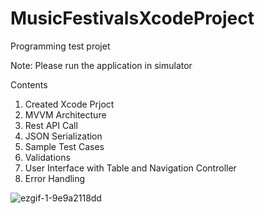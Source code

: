 # MusicFestivalsXcodeProject
Programming test projet

Note: Please run the application in simulator

Contents

1. Created Xcode Prjoct
2. MVVM Architecture
3. Rest API Call
4. JSON Serialization
5. Sample Test Cases
6. Validations
7. User Interface with Table  and Navigation Controller
8. Error Handling



![ezgif-1-9e9a2118dd](https://user-images.githubusercontent.com/54355713/213986147-369ed35e-4060-4c2b-bef7-9c000b4bcb0a.gif)
